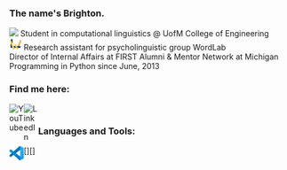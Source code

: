### The name's Brighton.

<img src="https://brand.umich.edu/assets/brand/style-guide/logo-guidelines/Block_M-Hex.png" width="22px"> Student in computational linguistics @ UofM College of Engineering
<br />
<img src="img/Wordlab%20Logo-04.png" width="22px"> Research assistant for psycholinguistic group WordLab
<br />
Director of Internal Affairs at FIRST Alumni & Mentor Network at Michigan
<br />
Programming in Python since June, 2013
<br />

### Find me here:

[<img align="left" alt="YouTube" width="26px" src="https://cdn.icon-icons.com/icons2/2699/PNG/512/youtube_logo_icon_168737.png"/>][youtube]
[<img align="left" alt="LinkedIn" width="26px" src="https://upload.wikimedia.org/wikipedia/commons/thumb/c/ca/LinkedIn_logo_initials.png/768px-LinkedIn_logo_initials.png"/>][linkedin]

<br />

### Languages and Tools:

[<img align="left" alt="Visual Studio Code" width="26px" src="https://raw.githubusercontent.com/github/explore/80688e429a7d4ef2fca1e82350fe8e3517d3494d/topics/visual-studio-code/visual-studio-code.png"/>][]

[youtube]: https://www.youtube.com/channel/UC6txpOCWxeZI_KPf4LClS6A
[linkedin]: https://www.linkedin.com/in/brighton-p-9569a7194/